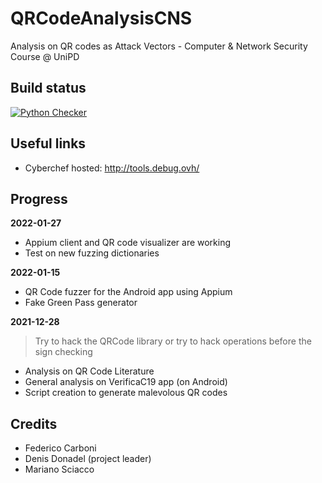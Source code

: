 # QRCodeAnalysisCNS

Analysis on QR codes as Attack Vectors - Computer &amp; Network Security Course @ UniPD

## Build status

[![Python Checker](https://github.com/Maxelweb/QRCodeAnalysisCNS/actions/workflows/python-checker.yml/badge.svg)](https://github.com/Maxelweb/QRCodeAnalysisCNS/actions/workflows/python-checker.yml)


## Useful links

- Cyberchef hosted: http://tools.debug.ovh/


## Progress

**2022-01-27**
- Appium client and QR code visualizer are working
- Test on new fuzzing dictionaries

**2022-01-15**

- QR Code fuzzer for the Android app using Appium
- Fake Green Pass generator


**2021-12-28**

> Try to hack the QRCode library or try to hack operations before the sign checking

- Analysis on QR Code Literature
- General analysis on VerificaC19 app (on Android)
- Script creation to generate malevolous QR codes

## Credits

- Federico Carboni
- Denis Donadel (project leader)
- Mariano Sciacco